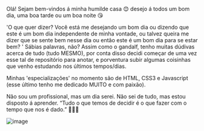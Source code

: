 Olá! Sejam bem-vindos á minha humilde casa 😊 desejo á todos um bom dia, uma boa tarde ou um boa noite 😘

'O que quer dizer? Você está me desejando um bom dia ou dizendo que este é um bom dia independente de minha vontade, ou talvez queira me dizer que se sente bem nesse dia ou então este é um bom dia para se estar bem? ' Sábias palavras, não?
Assim como o gandalf, tenho muitas dúdivas acerca de tudo (tudo MESMO), por conta disso decidi começar de uma vez esse tal de repositório para anotar, e porventura subir algumas coisinhas que venho estudando nos últimos tempos/dias.

Minhas 'especializações' no momento são de HTML, CSS3 e Javascript (esse último tenho me dedicado MUITO e com paixão).

Não sou um profissional, mas um dia serei. Não sei de tudo, mas estou disposto á aprender.
“Tudo o que temos de decidir é o que fazer com o tempo que nos é dado.” 🧙🧙🧙


![image](https://user-images.githubusercontent.com/78633256/178187371-c9ea0bdf-6dc4-492b-9f95-dcfb7e7beec0.png)

